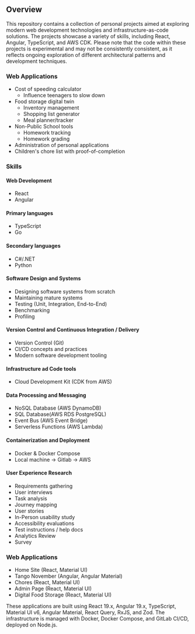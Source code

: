 ## Overview

This repository contains a collection of personal projects aimed at exploring modern web development technologies and infrastructure-as-code solutions. The projects showcase a variety of skills, including React, Angular, TypeScript, and AWS CDK. Please note that the code within these projects is experimental and may not be consistently consistent, as it reflects ongoing exploration of different architectural patterns and development techniques.

### Web Applications
- Cost of speeding calculator
  - Influence teenagers to slow down
- Food storage digital twin
  - Inventory management
  - Shopping list generator
  - Meal planner/tracker
- Non-Public School tools
  - Homework tracking
  - Homework grading
- Administration of personal applications
- Children's chore list with proof-of-completion

### Skills

#### Web Development
- React
- Angular

#### Primary languages
- TypeScript
- Go

#### Secondary languages
- C#/.NET
- Python

#### Software Design and Systems
- Designing software systems from scratch
- Maintaining mature systems
- Testing (Unit, Integration, End-to-End)
- Benchmarking
- Profiling

#### Version Control and Continuous Integration / Delivery
- Version Control (Git)
- CI/CD concepts and practices
- Modern software development tooling

#### Infrastructure ad Code tools
- Cloud Development Kit (CDK from AWS)

#### Data Processing and Messaging
- NoSQL Database (AWS DynamoDB)
- SQL Database(AWS RDS PostgreSQL)
- Event Bus (AWS Event Bridge)
- Serverless Functions (AWS Lambda)

#### Containerization and Deployment
- Docker & Docker Compose
- Local machine -> Gitlab -> AWS

#### User Experience Research
- Requirements gathering
- User interviews
- Task analysis
- Journey mapping
- User stories
- In-Person usability study
- Accessibility evaluations
- Test instructions / help docs
- Analytics Review
- Survey

### Web Applications
- Home Site (React, Material UI)
- Tango November (Angular, Angular Material)
- Chores (React, Material UI)
- Admin Page (React, Material UI)
- Digital Food Storage (React, Material UI)

These applications are built using React 19.x, Angular 19.x, TypeScript, Material UI v6, Angular Material, React Query, RxJS, and Zod. The infrastructure is managed with Docker, Docker Compose, and GitLab CI/CD, deployed on Node.js.

